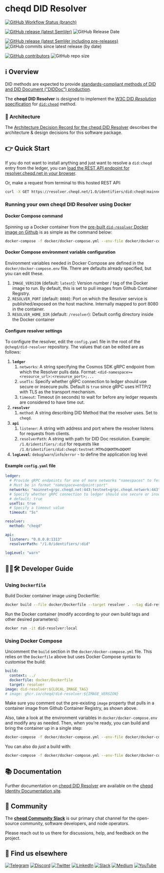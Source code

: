 # cheqd DID Resolver

[![GitHub Workflow Status (branch)](https://img.shields.io/github/workflow/status/cheqd/did-resolver/Workflow%20Dispatch/main?label=Lint%2C%20Build%2C%20Test&style=flat-square)](https://github.com/cheqd/did-resolver/actions/workflows/dispatch.yml)

[![GitHub release (latest SemVer)](https://img.shields.io/github/v/release/cheqd/did-resolver?color=green&label=stable&sort=semver&style=flat-square)](https://github.com/cheqd/did-resolver/releases/latest) ![GitHub Release Date](https://img.shields.io/github/release-date/cheqd/did-resolver?style=flat-square)

[![GitHub release (latest SemVer including pre-releases)](https://img.shields.io/github/v/release/cheqd/did-resolver?include_prereleases&label=latest%20%28incl.%20pre-release%29&sort=semver&style=flat-square)](https://github.com/cheqd/did-resolver/releases/) ![GitHub commits since latest release (by date)](https://img.shields.io/github/commits-since/cheqd/did-resolver/latest?style=flat-square)

[![GitHub contributors](https://img.shields.io/github/contributors/cheqd/did-resolver?style=flat-square)](https://github.com/cheqd/did-resolver/graphs/contributors) ![GitHub repo size](https://img.shields.io/github/repo-size/cheqd/did-resolver?style=flat-square)

## ℹ️ Overview

DID methods are expected to provide [standards-compliant methods of DID and DID Document ("DIDDoc") production](https://w3c.github.io/did-core/#production-and-consumption).

The **cheqd DID Resolver** is designed to implement the [W3C DID *Resolution* specification](https://w3c-ccg.github.io/did-resolution/) for [`did:cheqd`](https://docs.cheqd.io/node/architecture/adr-list/adr-002-cheqd-did-method) method.

### 📝 Architecture

The [Architecture Decision Record for the cheqd DID Resolver](https://docs.cheqd.io/identity/architecture/adr-list/adr-001-did-resolver) describes the architecture & design decisions for this software package.

## 👉 Quick Start

If you do not want to install anything and just want to resolve a `did:cheqd` entry from the ledger, you can [load the REST API endpoint for resolver.cheqd.net in your browser](https://resolver.cheqd.net/1.0/identifiers/did:cheqd:mainnet:zF7rhDBfUt9d1gJPjx7s1JXfUY7oVWkY).

Or, make a request from terminal to this hosted REST API:

```bash
curl -X GET https://resolver.cheqd.net/1.0/identifiers/did:cheqd:mainnet:zF7rhDBfUt9d1gJPjx7s1JXfUY7oVWkY
```

### Running your own cheqd DID Resolver using Docker

#### Docker Compose command

Spinning up a Docker container from the [pre-built `did-resolver` Docker image on Github](https://github.com/cheqd/did-resolver/pkgs/container/did-resolver) is as simple as the command below:

```bash
docker-compose -f docker/docker-compose.yml --env-file docker/docker-compose.env up --no-build
```

#### Docker Compose environment variable configuration

Environment variables needed in Docker Compose are defined in the `docker/docker-compose.env` file. There are defaults already specified, but you can edit these.

1. `IMAGE_VERSION` (default: `latest`): Version number / tag of the Docker image to run. By default, this is set to pull images from Github Container Registry.
2. `RESOLVER_PORT` (default: `8080`): Port on which the Resolver service is published/exposed on the host machine. Internally mapped to port 8080 in the container.
3. `RESOLVER_HOME_DIR` (default: `/resolver`): Default config directory inside the Docker container

#### Configure resolver settings

To configure the resolver, edit the `config.yaml` file in the root of the `@cheqd/did-resolver` repository. The values that can be edited are as follows:

1. **`ledger`**
   1. `networks`: A string specifying the Cosmos SDK gRPC endpoint from which the Resolver pulls data. Format: `<did-namespace>=<resource_url>:<resource_port>;...`
   2. `useTls`: Specify whether gRPC connection to ledger should use secure or insecure pulls. Default is `true` since gRPC uses HTTP/2 with TLS as the transport mechanism.
   3. `timeout`: Timeout (in seconds) to wait for before any ledger requests are considered to have time out.
2. **`resolver`**
   1. `method`: A string describing DID Method that the resolver uses. Set to `cheqd`.
3. **`api`**
   1. `listener`: A string with address and port where the resolver listens for requests from clients.
   2. `resolverPath`: A string with path for DID Doc resolution. Example: `/1.0/identifiers/:did` for requests like `/1.0/identifiers/did:cheqd:testnet:MTMxDQKMTMxDQKMT`
4. **`logLevel`**: `debug`/`warn`/`info`/`error` - to define the application log level

#### Example `config.yaml` file

```yaml
ledger:
  # Provide gRPC endpoints for one of more networks "namespaces" to fetch DIDs/DIDDocs from
  # Must be in format "namespace=endpoint:port"
  networks: "mainnet=grpc.cheqd.net:443;testnet=grpc.cheqd.network:443"
  # Specify whether gRPC connection to ledger should use secure or insecure pulls
  # default: true
  useTls: true
  # Specify a timeout value
  timeout: "5s"

resolver:
  method: "cheqd"

api:
  listener: "0.0.0.0:1313"
  resolverPath: "/1.0/identifiers/:did"

logLevel: "warn"
```

## 🧑‍💻🛠 Developer Guide

### Using `Dockerfile`

Build Docker container image using Dockerfile:

```bash
docker build --file docker/Dockerfile --target resolver . --tag did-resolver:local
```

Run the Docker container (modify according to your own build tags and other desired parameters):

```bash
docker run -it did-resolver:local
```

### Using Docker Compose

Uncomment the `build` section in the `docker/docker-compose.yml` file. This relies on the `Dockerfile` above but uses Docker Compose syntax to customise the build:

```yaml
build:
  context: ../
  dockerfile: docker/Dockerfile
  target: resolver
image: did-resolver:${LOCAL_IMAGE_TAG}
# image: ghcr.io/cheqd/did-resolver:${IMAGE_VERSION}
```

Make sure you comment out the pre-existing `image` property that pulls in a container image from Github Container Registry, as shown above.

Also, take a look at the environment variables in `docker/docker-compose.env` and modify any as needed. Then, when you're ready, you can build and bring the container up in a single step:

```bash
docker-compose -f docker/docker-compose.yml --env-file docker/docker-compose.env up
```

You can also do *just* a build with:

```bash
docker-compose -f docker/docker-compose.yml --env-file docker/docker-compose.env build --no-cache
```

## 📚 Documentation

Further documentation on [cheqd DID Resolver](https://docs.cheqd.io/identity/decentralized-identifiers/did-resolver) are available on the [cheqd Identity Documentation site](https://docs.cheqd.io/identity/).

## 💬 Community

The [**cheqd Community Slack**](http://cheqd.link/join-cheqd-slack) is our primary chat channel for the open-source community, software developers, and node operators.

Please reach out to us there for discussions, help, and feedback on the project.

## 🙋 Find us elsewhere

[![Telegram](https://img.shields.io/badge/Telegram-2CA5E0?style=for-the-badge&logo=telegram&logoColor=white)](https://t.me/cheqd) [![Discord](https://img.shields.io/badge/Discord-7289DA?style=for-the-badge&logo=discord&logoColor=white)](http://cheqd.link/discord-github) [![Twitter](https://img.shields.io/badge/Twitter-1DA1F2?style=for-the-badge&logo=twitter&logoColor=white)](https://twitter.com/intent/follow?screen_name=cheqd_io) [![LinkedIn](https://img.shields.io/badge/LinkedIn-0077B5?style=for-the-badge&logo=linkedin&logoColor=white)](http://cheqd.link/linkedin) [![Slack](https://img.shields.io/badge/Slack-4A154B?style=for-the-badge&logo=slack&logoColor=white)](http://cheqd.link/join-cheqd-slack) [![Medium](https://img.shields.io/badge/Medium-12100E?style=for-the-badge&logo=medium&logoColor=white)](https://blog.cheqd.io) [![YouTube](https://img.shields.io/badge/YouTube-FF0000?style=for-the-badge&logo=youtube&logoColor=white)](https://www.youtube.com/channel/UCBUGvvH6t3BAYo5u41hJPzw/)
